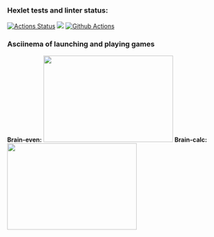 ### Hexlet tests and linter status:
[![Actions Status](https://github.com/ShadeeeeeK/frontend-project-lvl1/workflows/hexlet-check/badge.svg)](https://github.com/ShadeeeeeK/frontend-project-lvl1/actions)
<a href="https://codeclimate.com/github/ShadeeeeeK/frontend-project-lvl1"><img src="https://api.codeclimate.com/v1/badges/a99a88d28ad37a79dbf6/maintainability" /></a>
[![Github Actions](https://github.com/ShadeeeeeK/frontend-project-lvl1/actions/workflows/linter.yml/badge.svg)](https://github.com/ShadeeeeeK/frontend-project-lvl1/actions)
### Asciinema of launching and playing games
<b>Brain-even:</b>
<a href="https://asciinema.org/a/hw5njgKslvMWfYbxz2UzWcK3u" target="_blank"><img src="https://asciinema.org/a/hw5njgKslvMWfYbxz2UzWcK3u.svg" width="300" height="200"/></a>
<b>Brain-calc:</b>
<a href="https://asciinema.org/a/JXC8ITwDaYwlo3fKNLVV6jsWu" target="_blank"><img src="https://asciinema.org/a/JXC8ITwDaYwlo3fKNLVV6jsWu.svg" width="300" height="200"/></a>
